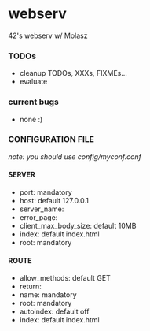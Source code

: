 # webserv
42's webserv w/ Molasz

### TODOs

* cleanup TODOs, XXXs, FIXMEs...
* evaluate

### current bugs

* none :)

### CONFIGURATION FILE

*note: you should use config/myconf.conf*

#### SERVER
* port: mandatory
* host: default 127.0.0.1
* server\_name:
* error\_page:
* client\_max\_body\_size: default 10MB
* index: default index.html
* root: mandatory

#### ROUTE
* allow\_methods: default GET
* return:
* name: mandatory
* root: mandatory
* autoindex: default off
* index: default index.html
